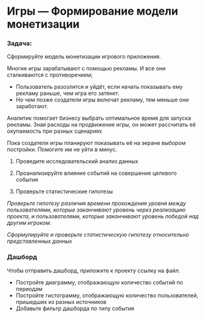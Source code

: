 # Игры — Формирование модели монетизации

### Задача:

Сформируйте модель монетизации игрового приложения.

Многие игры зарабатывают с помощью рекламы. И все они сталкиваются с противоречием;

- Пользователь разозлится и уйдёт, если начать показывать ему рекламу раньше, чем игра его затянет.
- Но  чем позже создатели игры включат рекламу, тем меньше они заработают.

Аналитик помогает бизнесу выбрать оптимальное время для запуска рекламы. Зная расходы на продвижение игры, он может рассчитать её окупаемость при разных сценариях 

Пока создатели игры планируют показывать её на экране выбором постройки. Помогите им не уйти в минус.

1. Проведите исследовательский анализ данных

2. Проанализируйте влияние событий на совершение целевого события

3. Проверьте статистические гипотезы

*Проверьте гипотезу различия времени прохождения уровня между пользователями, которые заканчивают уровень через реализацию проекта, и пользователями, которые заканчивают уровень победой над другим игроком.*

*Сформулируйте и проверьте статистическую гипотезу относительно представленных данных*

### Дашборд

Чтобы отправить дашборд, приложите к проекту ссылку на файл.

- Постройте диаграмму, отображающую количество событий по периодам
- Постройте гистограмму, отображающую количество пользователей, пришедших из разных источников
- Добавьте фильтр дашборда по типу события
